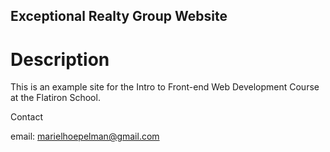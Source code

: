 Exceptional Realty Group Website
---

# Description

This is an example site for the Intro to Front-end Web Development Course at the Flatiron School.

Contact

email: marielhoepelman@gmail.com
